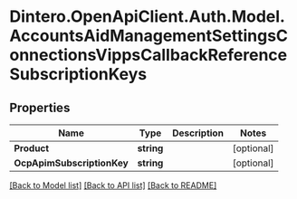# Dintero.OpenApiClient.Auth.Model.AccountsAidManagementSettingsConnectionsVippsCallbackReferenceSubscriptionKeys

## Properties

Name | Type | Description | Notes
------------ | ------------- | ------------- | -------------
**Product** | **string** |  | [optional] 
**OcpApimSubscriptionKey** | **string** |  | [optional] 

[[Back to Model list]](../README.md#documentation-for-models) [[Back to API list]](../README.md#documentation-for-api-endpoints) [[Back to README]](../README.md)

